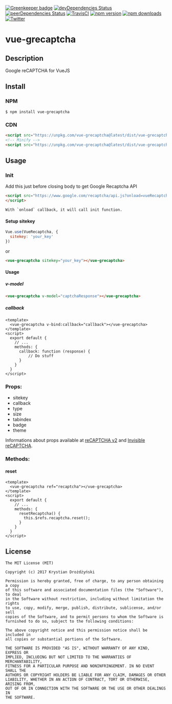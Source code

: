 [![Greenkeeper badge](https://badges.greenkeeper.io/drozdzynski/vue-grecaptcha.svg)](https://greenkeeper.io/)
[![devDependencies Status](https://david-dm.org/drozdzynski/vue-grecaptcha/dev-status.svg)](https://david-dm.org/drozdzynski/vue-grecaptcha?type=dev)
[![peerDependencies Status](https://david-dm.org/drozdzynski/vue-grecaptcha/peer-status.svg)](https://david-dm.org/drozdzynski/vue-grecaptcha?type=peer)
[![TravisCI](https://travis-ci.org/drozdzynski/vue-grecaptcha.svg?branch=master)](https://travis-ci.org/drozdzynski/vue-grecaptcha)
[![npm version](https://img.shields.io/npm/v/vue-grecaptcha.svg?style=flat)](https://www.npmjs.com/package/vue-grecaptcha)
[![npm downloads](https://img.shields.io/npm/dm/vue-grecaptcha.svg?style=flat)](https://www.npmjs.com/package/vue-grecaptcha)
[![Twitter](https://img.shields.io/twitter/follow/drozdzynskime.svg?style=social&label=Follow)](https://twitter.com/drozdzynskime)



# vue-grecaptcha

## Description
Google reCAPTCHA for VueJS

## Install

### NPM

```shell
$ npm install vue-grecaptcha
```

### CDN
```html
<script src="https://unpkg.com/vue-grecaptcha@latest/dist/vue-grecaptcha.js"></script>
<!-- Minify -->
<script src="https://unpkg.com/vue-grecaptcha@latest/dist/vue-grecaptcha.min.js"></script>
```

## Usage

### Init
Add this just before closing body to get Google Recaptcha API
```html
<script src="https://www.google.com/recaptcha/api.js?onload=vueRecaptchaInit&render=explicit" async defer>
</script>
```
```
With `onload` callback, it will call init function.
```

#### Setup sitekey
```javascript
Vue.use(VueRecaptcha, {
  sitekey: 'your_key'
})
```
or
```html
<vue-grecaptcha sitekey="your_key"></vue-grecaptcha>
```

#### Usage

##### v-model
```html
<vue-grecaptcha v-model="captchaResponse"></vue-grecaptcha>
```

##### callback
```vue
<template>
  <vue-grecaptcha v-bind:callback="callback"></vue-grecaptcha>
</template>
<script>
  export default {
    // ...
    methods: {
      callback: function (response) {
          // Do stuff
      }
    }
  }
</script>
```

### Props:
* sitekey
* callback
* type
* size
* tabindex
* badge
* theme

Informations about props available at <a href="https://developers.google.com/recaptcha/docs/display">reCAPTCHA v2</a> and <a href="https://developers.google.com/recaptcha/docs/invisible">Invisible reCAPTCHA</a>. 

### Methods:

#### reset
```vue
<template>
  <vue-grecaptcha ref="recaptcha"></vue-grecaptcha>
</template>
<script>
  export default {
    // ...
    methods: {
      resetRecaptcha() {
        this.$refs.recaptcha.reset();
      }
    }
  }
</script>
```

## License
```
The MIT License (MIT)

Copyright (c) 2017 Krystian Drożdżyński

Permission is hereby granted, free of charge, to any person obtaining a copy
of this software and associated documentation files (the "Software"), to deal
in the Software without restriction, including without limitation the rights
to use, copy, modify, merge, publish, distribute, sublicense, and/or sell
copies of the Software, and to permit persons to whom the Software is
furnished to do so, subject to the following conditions:

The above copyright notice and this permission notice shall be included in
all copies or substantial portions of the Software.

THE SOFTWARE IS PROVIDED "AS IS", WITHOUT WARRANTY OF ANY KIND, EXPRESS OR
IMPLIED, INCLUDING BUT NOT LIMITED TO THE WARRANTIES OF MERCHANTABILITY,
FITNESS FOR A PARTICULAR PURPOSE AND NONINFRINGEMENT. IN NO EVENT SHALL THE
AUTHORS OR COPYRIGHT HOLDERS BE LIABLE FOR ANY CLAIM, DAMAGES OR OTHER
LIABILITY, WHETHER IN AN ACTION OF CONTRACT, TORT OR OTHERWISE, ARISING FROM,
OUT OF OR IN CONNECTION WITH THE SOFTWARE OR THE USE OR OTHER DEALINGS IN
THE SOFTWARE.
```